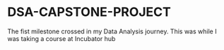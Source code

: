 # DSA-CAPSTONE-PROJECT
The fist milestone crossed in my Data Analysis journey. This was while I was taking a course at Incubator hub
